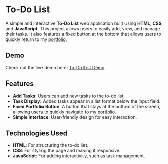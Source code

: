 # To-Do List

A simple and interactive **To-Do List** web application built using **HTML**, **CSS**, and **JavaScript**. This project allows users to easily add, view, and manage their tasks. It also features a fixed button at the bottom that allows users to quickly return to my [portfolio](https://portifolio-danilo-jorge.netlify.app/).

## Demo

Check out the live demo here: [To-Do List Demo](https://to-do-list-danilo-jorge.netlify.app/).

## Features

- **Add Tasks**: Users can add new tasks to the to-do list.
- **Task Display**: Added tasks appear in a list format below the input field.
- **Fixed Portfolio Button**: A button that stays at the bottom of the screen, allowing users to quickly navigate to my [portfolio](https://portifolio-danilo-jorge.netlify.app/).
- **Simple Interface**: User-friendly design for easy interaction.

## Technologies Used

- **HTML**: For structuring the to-do list.
- **CSS**: For styling the page and making it responsive.
- **JavaScript**: For adding interactivity, such as task management.

